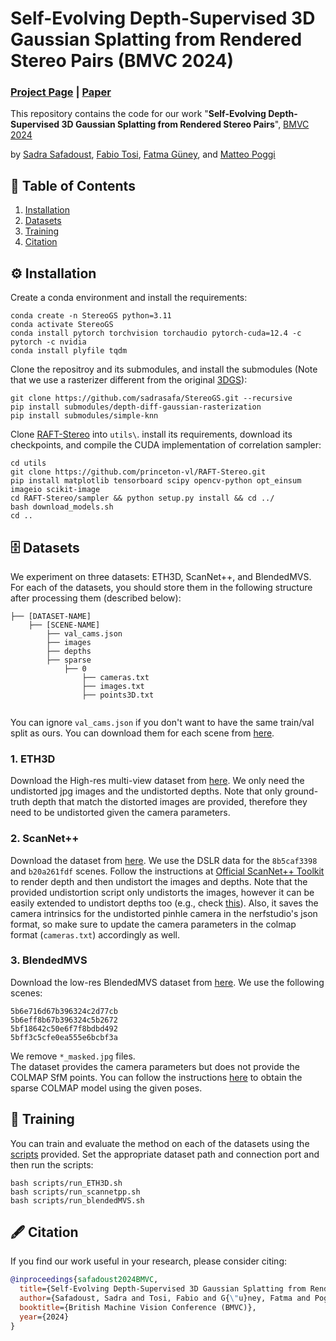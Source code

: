 # Self-Evolving Depth-Supervised 3D Gaussian Splatting from Rendered Stereo Pairs (BMVC 2024)

### [Project Page](https://kuis-ai.github.io/StereoGS/) | [Paper](https://arxiv.org/abs/2409.07456)

This repository contains the code for our work "**Self-Evolving Depth-Supervised 3D Gaussian Splatting from Rendered Stereo Pairs**", [BMVC 2024](https://bmvc2024.org/)

by [Sadra Safadoust](https://sadrasafa.github.io/), [Fabio Tosi](https://fabiotosi92.github.io/), [Fatma Güney](https://mysite.ku.edu.tr/fguney/), and [Matteo Poggi](https://mattpoggi.github.io/)


## :bookmark_tabs: Table of Contents

1. [Installation](#gear-installation)
2. [Datasets](#file_cabinet-datasets)
3. [Training](#watermelon-training)
4. [Citation](#fountain_pen-citation)

## :gear: Installation

Create a conda environment and install the requirements:
```
conda create -n StereoGS python=3.11
conda activate StereoGS
conda install pytorch torchvision torchaudio pytorch-cuda=12.4 -c pytorch -c nvidia
conda install plyfile tqdm
```

Clone the repositroy and its submodules, and install the submodules (Note that we use a rasterizer different from the original [3DGS](https://github.com/graphdeco-inria/gaussian-splatting)\):
```
git clone https://github.com/sadrasafa/StereoGS.git --recursive
pip install submodules/depth-diff-gaussian-rasterization
pip install submodules/simple-knn
```

Clone [RAFT-Stereo](https://github.com/princeton-vl/RAFT-Stereo) into `utils\`. install its requirements, download its checkpoints, and compile the CUDA implementation of correlation sampler:
```
cd utils
git clone https://github.com/princeton-vl/RAFT-Stereo.git
pip install matplotlib tensorboard scipy opencv-python opt_einsum imageio scikit-image
cd RAFT-Stereo/sampler && python setup.py install && cd ../
bash download_models.sh
cd ..
```


## :file_cabinet: Datasets
We experiment on three datasets: ETH3D, ScanNet++, and BlendedMVS. For each of the datasets, you should store them in the following structure after processing them (described below):

```
├── [DATASET-NAME]
    ├── [SCENE-NAME]
        ├── val_cams.json
        ├── images
        ├── depths
        ├── sparse
            ├── 0
                ├── cameras.txt
                ├── images.txt
                ├── points3D.txt
        
```            
You can ignore `val_cams.json` if you don't want to have the same train/val split as ours. You can download them for each scene from [here](https://drive.google.com/drive/folders/1hunI7RbfeunUGR6PWdhJPPpPitjeWoBk?usp=sharing).

### 1. ETH3D

Download the High-res multi-view dataset from [here](https://www.eth3d.net/datasets).
We only need the undistorted jpg images and the undistorted depths. Note that only ground-truth depth that match the distorted images are provided, therefore they need to be undistorted given the camera parameters.

### 2. ScanNet++

Download the dataset from [here](https://kaldir.vc.in.tum.de/scannetpp/). We use the DSLR data for the `8b5caf3398` and `b20a261fdf` scenes. Follow the instructions at [Official ScanNet++ Toolkit](https://github.com/scannetpp/scannetpp) to render depth and then undistort the images and depths. Note that the provided undistortion script only undistorts the images, however it can be easily extended to undistort depths too (e.g., check [this](https://github.com/scannetpp/scannetpp/issues/65#issuecomment-1939346286)). Also, it saves the camera intrinsics for the undistorted pinhle camera in the nerfstudio's json format, so make sure to update the camera parameters in the colmap format (`cameras.txt`) accordingly as well.

### 3. BlendedMVS

Download the low-res BlendedMVS dataset from [here](https://github.com/YoYo000/BlendedMVS). We use the following scenes:
```
5b6e716d67b396324c2d77cb
5b6eff8b67b396324c5b2672
5bf18642c50e6f7f8bdbd492
5bff3c5cfe0ea555e6bcbf3a
```
We remove `*_masked.jpg` files.\
The dataset provides the camera parameters but does not provide the COLMAP SfM points. You can follow the instructions [here](https://colmap.github.io/faq.html#reconstruct-sparse-dense-model-from-known-camera-poses) to obtain the sparse COLMAP model using the given poses.

## :watermelon: Training

You can train and evaluate the method on each of the datasets using the [scripts](scripts) provided.
Set the appropriate dataset path and connection port and then run the scripts:

```
bash scripts/run_ETH3D.sh
bash scripts/run_scannetpp.sh
bash scripts/run_blendedMVS.sh
```

## :fountain_pen: Citation

If you find our work useful in your research, please consider citing:

```bibtex
@inproceedings{safadoust2024BMVC,
  title={Self-Evolving Depth-Supervised 3D Gaussian Splatting from Rendered Stereo Pairs},
  author={Safadoust, Sadra and Tosi, Fabio and G{\"u}ney, Fatma and Poggi, Matteo},
  booktitle={British Machine Vision Conference (BMVC)},
  year={2024}
}
```

